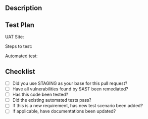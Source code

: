 ## Description
<!-- what does this PR try to accomplish -->

<!-- how did you do to accomplish it? -->

## Test Plan
UAT Site: 

Steps to test:

Automated test:

## Checklist
- [ ] Did you use STAGING as your base for this pull request?
- [ ] Have all vulnerabilities found by SAST been remediated?
- [ ] Has this code been tested?
- [ ] Did the existing automated tests pass?
- [ ] If this is a new requirement, has new test scenario been added?
- [ ] If applicable, have documentations been updated?

